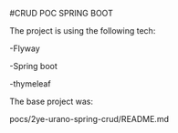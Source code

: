 #CRUD POC SPRING BOOT

The project is using the following tech:

-Flyway

-Spring boot

-thymeleaf


The base project was:

pocs/2ye-urano-spring-crud/README.md




